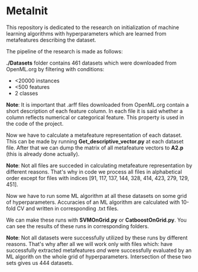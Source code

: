 # MetaInit
This repository is dedicated to the research on initialization of machine learning algorithms with hyperparameters which are learned from metafeatures describing the dataset.

The pipeline of the research is made as follows:

**./Datasets** folder contains 461 datasets which were downloaded from OpenML.org by filtering with conditions:
- <20000 instances
- <500 features
- 2 classes

**Note**: It is important that .arff files downloaded from OpenML.org contain a short description of each feature column. In each file it is said whether a column reflects numerical or categorical feature. This property is used in the code of the project.

Now we have to calculate a metafeature representation of each dataset. This can be made by running **Get_descriptive_vector.py** at each dataset file. After that we can dump the matrix of all metafeature vectors to **A2.p** (this is already done actually).

**Note**: Not all files are succeded in calculating metafeature representation by different reasons. That's why in code we process all files in alphabetical order except for files with indices [91, 117, 137, 144, 328, 414, 423, 279, 129, 451].  

Now we have to run some ML algorithm at all these datasets on some grid of hyperparameters. Accuracies of an ML algorithm are calculated with 10-fold CV and written in corresponding .txt files.

We can make these runs with **SVMOnGrid.py** or **CatboostOnGrid.py**. You can see the results of these runs in corresponding folders.

**Note**: Not all datasets were successfully utilized by these runs by different reasons. That's why after all we will work only with files which: have successfully extracted metafeatures *and* were successfully evaluated by an ML algorith on the whole grid of hyperparameters. Intersection of these two sets gives us 444 datasets. 

